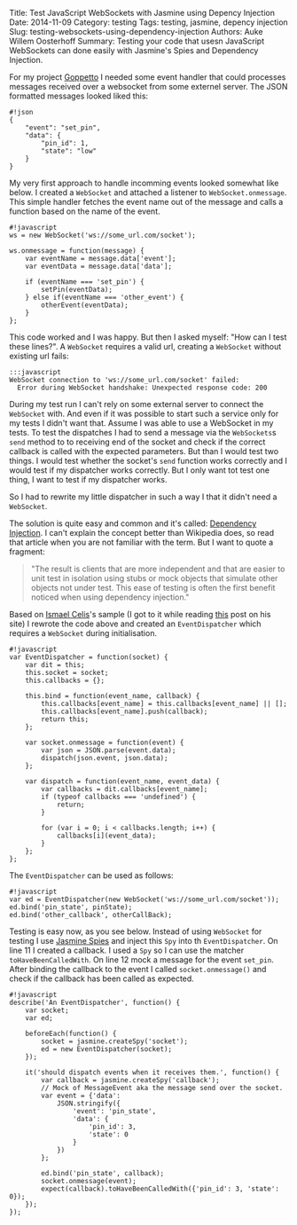 Title: Test JavaScript WebSockets with Jasmine using Depency Injection
Date: 2014-11-09
Category: testing
Tags: testing, jasmine, depency injection
Slug: testing-websockets-using-dependency-injection
Authors: Auke Willem Oosterhoff
Summary: Testing your code that usesn JavaScript WebSockets can done easily with Jasmine's Spies and Dependency Injection.

For my project [Goppetto][goppetto] I needed some event handler that could processes messages received over a websocket from some
externel server. The JSON formatted messages looked liked this:

    #!json
    {
        "event": "set_pin",
        "data": {
            "pin_id": 1,
            "state": "low"
        }
    }

My very first approach to handle incomming events looked somewhat like below.
I created a `WebSocket` and attached a listener to `WebSocket.onmessage`. This simple
handler fetches the event name out of the message and calls a function based on the name of the event.

    #!javascript
    ws = new WebSocket('ws://some_url.com/socket');

    ws.onmessage = function(message) {
        var eventName = message.data['event'];
        var eventData = message.data['data'];

        if (eventName === 'set_pin') {
            setPin(eventData);
        } else if(eventName === 'other_event') {
            otherEvent(eventData);
        }
    };

This code worked and I was happy. But then I asked myself: "How can I test these lines?".
A `WebSocket` requires a valid url, creating a `WebSocket` without existing url fails:

    :::javascript
    WebSocket connection to 'ws://some_url.com/socket' failed: 
      Error during WebSocket handshake: Unexpected response code: 200

During my test run I can't rely on some external server to connect the `WebSocket` with. And even if it was possible to
start such a service only for my tests I didn't want that. Assume I was able to use a WebSocket in my tests.
To test the dispatches I had to send a message via the `WebSockets`s `send` method to to receiving end of the socket and check if
the correct callback is called with the expected parameters. But than I would test two things. I would test whether the socket's `send` function
works correctly and I would test if my dispatcher works correctly. But I only want tot test one thing, I want to test if my dispatcher works.

So I had to rewrite my little dispatcher in such a way I that it didn't need a `WebSocket`.

The solution is quite easy and common and it's called: [Dependency Injection][dependency-injection]. I can't explain the concept better than Wikipedia does,
so read that article when you are not familiar with the term. But I want to quote a fragment:

> "The result is clients that are more independent and that are easier to unit test in isolation using stubs or mock objects that simulate other objects not under test. This ease of testing is often the first benefit noticed when using dependency injection."

Based on [Ismael Celis][event-dispatcher]'s sample (I got to it while reading [this][article] post on his site) I rewrote the code above and created an `EventDispatcher` which requires a `WebSocket` during initialisation.

    #!javascript
    var EventDispatcher = function(socket) {
        var dit = this;
        this.socket = socket;
        this.callbacks = {};

        this.bind = function(event_name, callback) {
            this.callbacks[event_name] = this.callbacks[event_name] || [];
            this.callbacks[event_name].push(callback);
            return this;
        };

        var socket.onmessage = function(event) {
            var json = JSON.parse(event.data);
            dispatch(json.event, json.data);
        };

        var dispatch = function(event_name, event_data) {
            var callbacks = dit.callbacks[event_name];
            if (typeof callbacks === 'undefined') {
                return;
            }

            for (var i = 0; i < callbacks.length; i++) {
                callbacks[i](event_data);
            }
        };
    };

The `EventDispatcher` can be used as follows:

    #!javascript
    var ed = EventDispatcher(new WebSocket('ws://some_url.com/socket'));
    ed.bind('pin_state', pinState);
    ed.bind('other_callback', otherCallBack);

Testing is easy now, as you see below.
Instead of using `WebSocket` for testing I use [Jasmine Spies][jasmine-spies] and inject this `Spy` into
th `EventDispatcher`. On line 11 I created a callback. I used a `Spy` so I can use the matcher `toHaveBeenCalledWith`.
On line 12 mock a message for the event `set_pin`. After binding the callback to the event I called `socket.onmessage()`
and check if the callback has been called as expected.

    #!javascript
    describe('An EventDispatcher', function() {
        var socket;
        var ed;

        beforeEach(function() {
            socket = jasmine.createSpy('socket');
            ed = new EventDispatcher(socket);
        });

        it('should dispatch events when it receives them.', function() {
            var callback = jasmine.createSpy('callback');
            // Mock of MessageEvent aka the message send over the socket.
            var event = {'data':
                JSON.stringify({
                    'event': 'pin_state',
                    'data': {
                        'pin_id': 3,
                        'state': 0
                    }
                })
            };

            ed.bind('pin_state', callback);
            socket.onmessage(event);
            expect(callback).toHaveBeenCalledWith({'pin_id': 3, 'state': 0});
        });
    });


[goppetto]: https://github.com/OrangeTux/Goppetto "Source of Goppetto"
[dependency-injection]: http://en.wikipedia.org/wiki/Dependency_injection "Wikipedia page about Dependency Injection"
[event-dispatcher]:https://gist.github.com/ismasan/299789
[jasmine-spies]:http://jasmine.github.io/2.0/introduction.html#section-Spies "Jasmine documentation about Spies"
[article]: https://www.new-bamboo.co.uk/blog/2010/02/10/json-event-based-convention-websockets/ "A JSON event-based convention for WebSockets"
[message-event]: https://developer.mozilla.org/en-US/docs/Web/API/MessageEvent "Mozilla Developer Network about MessageEvent"
